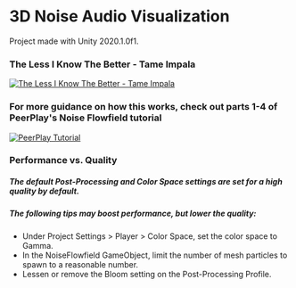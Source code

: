 # 3D Noise Audio Visualization
Project made with Unity 2020.1.0f1.

### The Less I Know The Better - Tame Impala
[![The Less I Know The Better - Tame Impala](https://img.youtube.com/vi/3fVmsw6Nvsw/0.jpg)](https://www.youtube.com/watch?v=3fVmsw6Nvsw)


### For more guidance on how this works, check out parts 1-4 of PeerPlay's Noise Flowfield tutorial
[![PeerPlay Tutorial](https://img.youtube.com/vi/gPNdnIMbe8o/0.jpg)](https://youtu.be/gPNdnIMbe8o)

### Performance vs. Quality
##### The default Post-Processing and Color Space settings are set for a high quality by default.
##### The following tips may boost performance, but lower the quality:
* Under Project Settings > Player > Color Space, set the color space to Gamma.
* In the NoiseFlowfield GameObject, limit the number of mesh particles to spawn to a reasonable number.
* Lessen or remove the Bloom setting on the Post-Processing Profile.
